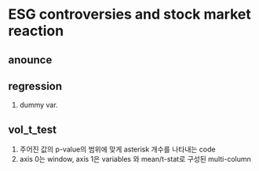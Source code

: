 # ESG controversies and stock market reaction

## anounce


## regression
1. dummy var.

## vol_t_test
1. 주어진 값의 p-value의 범위에 맞게 asterisk 개수를 나타내는 code
2. axis 0는 window, axis 1은 variables 와 mean/t-stat로 구성된 multi-column
